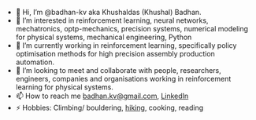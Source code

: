 - 👋 Hi, I’m @badhan-kv aka Khushaldas (Khushal) Badhan.
- 👀 I’m interested in reinforcement learning, neural networks, mechatronics, optp-mechanics, precision systems, numerical modeling for physical systems, mechanical engineering, Python
- 🌱 I’m currently working in reinforcement learning, specifically policy optimisation methods for high precision assembly production automation.
- 💞️ I’m looking to meet and collaborate with people, researchers, engineers, companies and organisations working in reinforcement learning for physical systems.
- 📫 How to reach me badhan.kv@gmail.com, [LinkedIn](https://linkedin.com/in/badhan-kv)
- ⚡ Hobbies: Climbing/ bouldering, [hiking](https://bit.ly/46XzDR8), cooking, reading

<!---
badhan-kv/badhan-kv is a ✨ special ✨ repository because its `README.md` (this file) appears on your GitHub profile.
You can click the Preview link to take a look at your changes.
--->
